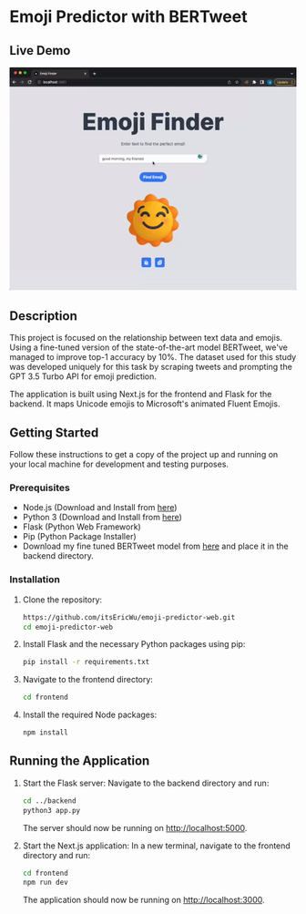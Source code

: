 # Emoji Predictor with BERTweet

## Live Demo

![Demo](./demo.gif)

## Description

This project is focused on the relationship between text data and emojis. Using a fine-tuned version of the state-of-the-art model BERTweet, we've managed to improve top-1 accuracy by 10%. The dataset used for this study was developed uniquely for this task by scraping tweets and prompting the GPT 3.5 Turbo API for emoji prediction.

The application is built using Next.js for the frontend and Flask for the backend. It maps Unicode emojis to Microsoft's animated Fluent Emojis.

## Getting Started

Follow these instructions to get a copy of the project up and running on your local machine for development and testing purposes.

### Prerequisites

- Node.js (Download and Install from [here](https://nodejs.org/))
- Python 3 (Download and Install from [here](https://www.python.org/downloads/))
- Flask (Python Web Framework)
- Pip (Python Package Installer)
- Download my fine tuned BERTweet model from [here](https://drive.google.com/drive/folders/1jy_YjV1HytxvOZKIdZ8D0i8nd2q1IU_9?usp=sharing) and place it in the backend directory.

### Installation

1. Clone the repository:

   ```bash
   https://github.com/itsEricWu/emoji-predictor-web.git
   cd emoji-predictor-web
   ```

2. Install Flask and the necessary Python packages using pip:

   ```bash
   pip install -r requirements.txt
   ```

3. Navigate to the frontend directory:

   ```bash
   cd frontend
   ```

4. Install the required Node packages:
   ```bash
   npm install
   ```

## Running the Application

1. Start the Flask server:
   Navigate to the backend directory and run:

   ```bash
   cd ../backend
   python3 app.py
   ```

   The server should now be running on [http://localhost:5000](http://localhost:5000).

2. Start the Next.js application:
   In a new terminal, navigate to the frontend directory and run:

   ```bash
   cd frontend
   npm run dev
   ```

   The application should now be running on [http://localhost:3000](http://localhost:3000).
